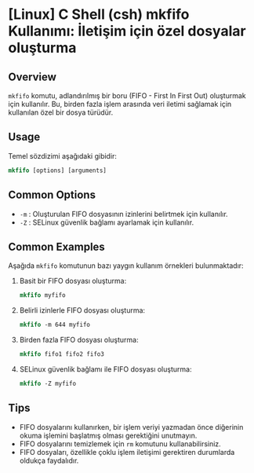 # [Linux] C Shell (csh) mkfifo Kullanımı: İletişim için özel dosyalar oluşturma

## Overview
`mkfifo` komutu, adlandırılmış bir boru (FIFO - First In First Out) oluşturmak için kullanılır. Bu, birden fazla işlem arasında veri iletimi sağlamak için kullanılan özel bir dosya türüdür.

## Usage
Temel sözdizimi aşağıdaki gibidir:

```csh
mkfifo [options] [arguments]
```

## Common Options
- `-m` : Oluşturulan FIFO dosyasının izinlerini belirtmek için kullanılır.
- `-Z` : SELinux güvenlik bağlamı ayarlamak için kullanılır.

## Common Examples
Aşağıda `mkfifo` komutunun bazı yaygın kullanım örnekleri bulunmaktadır:

1. Basit bir FIFO dosyası oluşturma:
   ```csh
   mkfifo myfifo
   ```

2. Belirli izinlerle FIFO dosyası oluşturma:
   ```csh
   mkfifo -m 644 myfifo
   ```

3. Birden fazla FIFO dosyası oluşturma:
   ```csh
   mkfifo fifo1 fifo2 fifo3
   ```

4. SELinux güvenlik bağlamı ile FIFO dosyası oluşturma:
   ```csh
   mkfifo -Z myfifo
   ```

## Tips
- FIFO dosyalarını kullanırken, bir işlem veriyi yazmadan önce diğerinin okuma işlemini başlatmış olması gerektiğini unutmayın.
- FIFO dosyalarını temizlemek için `rm` komutunu kullanabilirsiniz.
- FIFO dosyaları, özellikle çoklu işlem iletişimi gerektiren durumlarda oldukça faydalıdır.